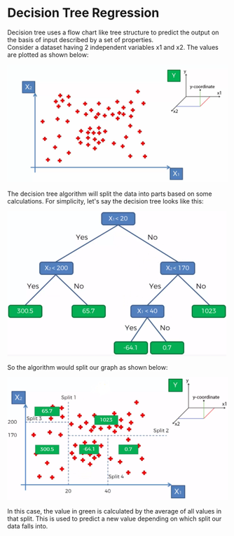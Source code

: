 # Decision Tree Regression

Decision tree uses a flow chart like tree structure to predict the output on the basis of input described by a set of properties.   
Consider a dataset having 2 independent variables x1 and x2. The values are plotted as shown below:

<img src="/temp/dlr2.png" alt="dlr_graph" width=600 >

The decision tree algorithm will split the data into parts based on some calculations. For simplicity, let's say the decision tree looks like this:  

<img src="/temp/dlr1.png" alt="dlr_tree" width=500 >

So the algorithm would split our graph as shown below:  

<img src="/temp/dlr3.png" alt="dlr_graph" width=600 >

In this case, the value in green is calculated by the average of all values in that split. This is used to predict a new value depending on which split our data falls into.
